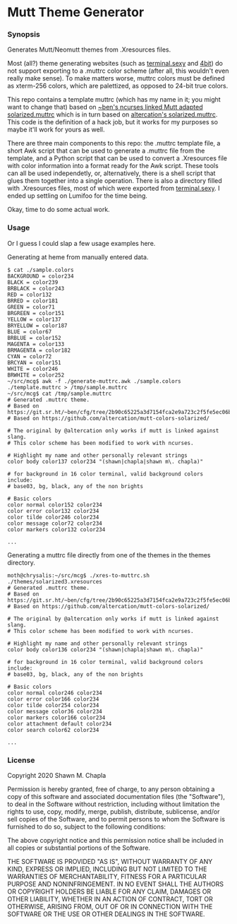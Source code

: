 # Mutt Theme Generator

### Synopsis

Generates Mutt/Neomutt themes from .Xresources files.

Most (all?) theme generating websites (such as [terminal.sexy] and [4bit]) do
not support exporting to a .muttrc color scheme (after all, this wouldn't even
really make sense).  To make matters worse, muttrc colors must be defined as
xterm-256 colors, which are palettized, as opposed to 24-bit true colors.

This repo contains a template muttrc (which has my name in it; you might want
to change that) based on [~ben's ncurses linked Mutt adapted solarized.muttrc]
which is in turn based on [altercation's solarized.muttrc]. This code is the
definition of a hack job, but it works for my purposes so maybe it'll work for
yours as well.

There are three main components to this repo: the .muttrc template file, a
short Awk script that can be used to generate a .muttrc file from the template,
and a Python script that can be used to convert a .Xresources file with color
information into a format ready for the Awk script.  These tools can all be
used independetly, or, alternatively, there is a shell script that glues them
together into a single operation. There is also a directory filled with
.Xresources files, most of which were exported from [terminal.sexy]. I ended up
settling on Lumifoo for the time being.

Okay, time to do some actual work.

### Usage

Or I guess I could slap a few usage examples here.

Generating at heme from manually entered data.

```
$ cat ./sample.colors
BACKGROUND = color234
BLACK = color239
BRBLACK = color243
RED = color132
BRRED = color181
GREEN = color71
BRGREEN = color151
YELLOW = color137
BRYELLOW = color187
BLUE = color67
BRBLUE = color152
MAGENTA = color133
BRMAGENTA = color182
CYAN = color72
BRCYAN = color151
WHITE = color246
BRWHITE = color252
~/src/mcg$ awk -f ./generate-muttrc.awk ./sample.colors
./template.muttrc > /tmp/sample.muttrc
~/src/mcg$ cat /tmp/sample.muttrc
# Generated .muttrc theme.
# Based on https://git.sr.ht/~ben/cfg/tree/2b90c65225a3d7154fca2e9a723c2f5fe5ec06b8/mutt/solarized.muttrc
# Based on https://github.com/altercation/mutt-colors-solarized/

# The original by @altercation only works if mutt is linked against slang.
# This color scheme has been modified to work with ncurses.

# Highlight my name and other personally relevant strings
color body color137 color234 "(shawn|chapla|shawn m\. chapla)"

# for background in 16 color terminal, valid background colors include:
# base03, bg, black, any of the non brights

# Basic colors
color normal color152 color234
color error color132 color234
color tilde color246 color234
color message color72 color234
color markers color132 color234

...
```

Generating a muttrc file directly from one of the themes in the themes
directory.

```
moth@chrysalis:~/src/mcg$ ./xres-to-muttrc.sh
./themes/solarized3.xresources
# Generated .muttrc theme.
# Based on https://git.sr.ht/~ben/cfg/tree/2b90c65225a3d7154fca2e9a723c2f5fe5ec06b8/mutt/solarized.muttrc
# Based on https://github.com/altercation/mutt-colors-solarized/

# The original by @altercation only works if mutt is linked against slang.
# This color scheme has been modified to work with ncurses.

# Highlight my name and other personally relevant strings
color body color136 color234 "(shawn|chapla|shawn m\. chapla)"

# for background in 16 color terminal, valid background colors include:
# base03, bg, black, any of the non brights

# Basic colors
color normal color246 color234
color error color166 color234
color tilde color254 color234
color message color36 color234
color markers color166 color234
color attachment default color234
color search color62 color234

...
```

### License

Copyright 2020 Shawn M. Chapla

Permission is hereby granted, free of charge, to any person obtaining a copy of
this software and associated documentation files (the "Software"), to deal in
the Software without restriction, including without limitation the rights to
use, copy, modify, merge, publish, distribute, sublicense, and/or sell copies
of the Software, and to permit persons to whom the Software is furnished to do
so, subject to the following conditions:

The above copyright notice and this permission notice shall be included in all
copies or substantial portions of the Software.

THE SOFTWARE IS PROVIDED "AS IS", WITHOUT WARRANTY OF ANY KIND, EXPRESS OR
IMPLIED, INCLUDING BUT NOT LIMITED TO THE WARRANTIES OF MERCHANTABILITY,
FITNESS FOR A PARTICULAR PURPOSE AND NONINFRINGEMENT.  IN NO EVENT SHALL THE
AUTHORS OR COPYRIGHT HOLDERS BE LIABLE FOR ANY CLAIM, DAMAGES OR OTHER
LIABILITY, WHETHER IN AN ACTION OF CONTRACT, TORT OR OTHERWISE, ARISING FROM,
OUT OF OR IN CONNECTION WITH THE SOFTWARE OR THE USE OR OTHER DEALINGS IN THE
SOFTWARE.

[terminal.sexy]: https://terminal.sexy/
[4bit]: http://ciembor.github.io/4bit/
[~ben's ncurses linked Mutt adapted solarized.muttrc]: https://git.sr.ht/~ben/cfg/tree/2b90c65225a3d7154fca2e9a723c2f5fe5ec06b8/mutt/solarized.muttrc
[altercation's solarized.muttrc]: https://github.com/altercation/mutt-colors-solarized/
